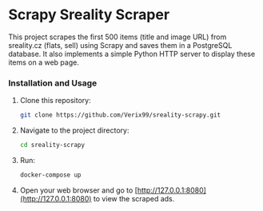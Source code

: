 # Scrapy Sreality Scraper

This project scrapes the first 500 items (title and image URL) from sreality.cz (flats, sell) using Scrapy and saves them in a PostgreSQL database. It also implements a simple Python HTTP server to display these items on a web page.

### Installation and Usage

1. Clone this repository:

    ```bash
    git clone https://github.com/Verix99/sreality-scrapy.git
    ```

2. Navigate to the project directory:

    ```bash
    cd sreality-scrapy
    ```

3. Run:

    ```bash
    docker-compose up
    ```

4. Open your web browser and go to [http://127.0.0.1:8080](http://127.0.0.1:8080) to view the scraped ads.
